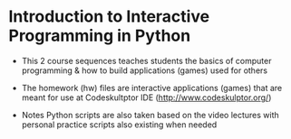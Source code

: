 # Introduction to Interactive Programming in Python

- This 2 course sequences teaches students the basics of computer programming & how to build applications (games) used for others

- The homework (hw) files are interactive applications (games) that are meant for use at Codeskultptor IDE (http://www.codeskulptor.org/)
- Notes Python scripts are also taken based on the video lectures with personal practice scripts also existing when needed 